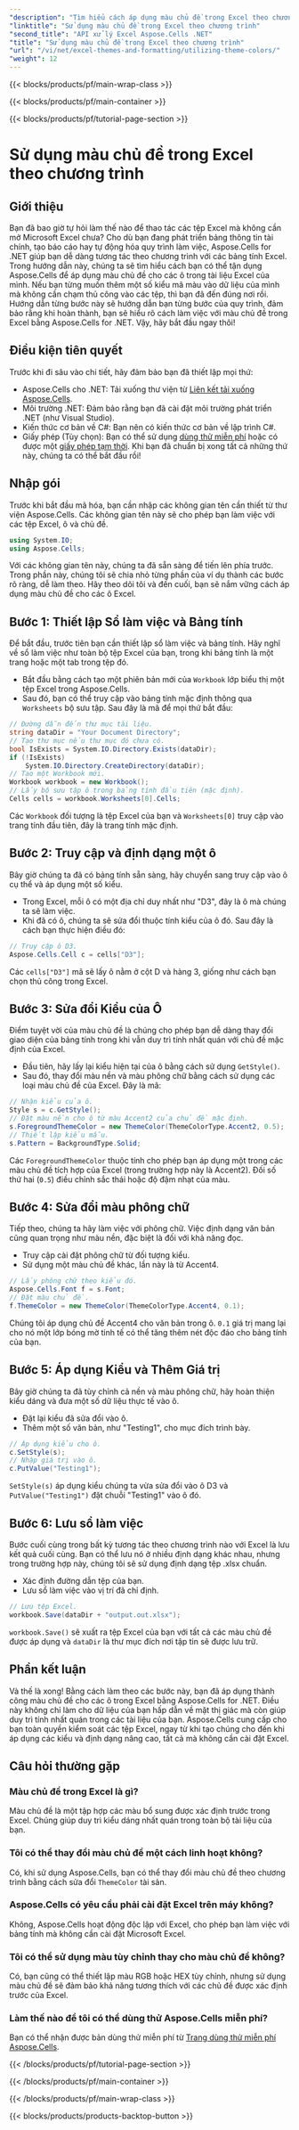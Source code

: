 ```yaml
---
"description": "Tìm hiểu cách áp dụng màu chủ đề trong Excel theo chương trình bằng Aspose.Cells cho .NET. Làm theo hướng dẫn chi tiết của chúng tôi với các ví dụ về mã và hướng dẫn từng bước."
"linktitle": "Sử dụng màu chủ đề trong Excel theo chương trình"
"second_title": "API xử lý Excel Aspose.Cells .NET"
"title": "Sử dụng màu chủ đề trong Excel theo chương trình"
"url": "/vi/net/excel-themes-and-formatting/utilizing-theme-colors/"
"weight": 12
---
```


{{< blocks/products/pf/main-wrap-class >}}

{{< blocks/products/pf/main-container >}}

{{< blocks/products/pf/tutorial-page-section >}}

# Sử dụng màu chủ đề trong Excel theo chương trình

## Giới thiệu
Bạn đã bao giờ tự hỏi làm thế nào để thao tác các tệp Excel mà không cần mở Microsoft Excel chưa? Cho dù bạn đang phát triển bảng thông tin tài chính, tạo báo cáo hay tự động hóa quy trình làm việc, Aspose.Cells for .NET giúp bạn dễ dàng tương tác theo chương trình với các bảng tính Excel. Trong hướng dẫn này, chúng ta sẽ tìm hiểu cách bạn có thể tận dụng Aspose.Cells để áp dụng màu chủ đề cho các ô trong tài liệu Excel của mình. Nếu bạn từng muốn thêm một số kiểu mã màu vào dữ liệu của mình mà không cần chạm thủ công vào các tệp, thì bạn đã đến đúng nơi rồi.
Hướng dẫn từng bước này sẽ hướng dẫn bạn từng bước của quy trình, đảm bảo rằng khi hoàn thành, bạn sẽ hiểu rõ cách làm việc với màu chủ đề trong Excel bằng Aspose.Cells for .NET. Vậy, hãy bắt đầu ngay thôi!
## Điều kiện tiên quyết
Trước khi đi sâu vào chi tiết, hãy đảm bảo bạn đã thiết lập mọi thứ:
- Aspose.Cells cho .NET: Tải xuống thư viện từ [Liên kết tải xuống Aspose.Cells](https://releases.aspose.com/cells/net/).
- Môi trường .NET: Đảm bảo rằng bạn đã cài đặt môi trường phát triển .NET (như Visual Studio).
- Kiến thức cơ bản về C#: Bạn nên có kiến thức cơ bản về lập trình C#.
- Giấy phép (Tùy chọn): Bạn có thể sử dụng [dùng thử miễn phí](https://releases.aspose.com/) hoặc có được một [giấy phép tạm thời](https://purchase.aspose.com/temporary-license/).
Khi bạn đã chuẩn bị xong tất cả những thứ này, chúng ta có thể bắt đầu rồi!
## Nhập gói
Trước khi bắt đầu mã hóa, bạn cần nhập các không gian tên cần thiết từ thư viện Aspose.Cells. Các không gian tên này sẽ cho phép bạn làm việc với các tệp Excel, ô và chủ đề.
```csharp
using System.IO;
using Aspose.Cells;
```
Với các không gian tên này, chúng ta đã sẵn sàng để tiến lên phía trước.
Trong phần này, chúng tôi sẽ chia nhỏ từng phần của ví dụ thành các bước rõ ràng, dễ làm theo. Hãy theo dõi tôi và đến cuối, bạn sẽ nắm vững cách áp dụng màu chủ đề cho các ô Excel.
## Bước 1: Thiết lập Sổ làm việc và Bảng tính
Để bắt đầu, trước tiên bạn cần thiết lập sổ làm việc và bảng tính. Hãy nghĩ về sổ làm việc như toàn bộ tệp Excel của bạn, trong khi bảng tính là một trang hoặc một tab trong tệp đó.
- Bắt đầu bằng cách tạo một phiên bản mới của `Workbook` lớp biểu thị một tệp Excel trong Aspose.Cells.
- Sau đó, bạn có thể truy cập vào bảng tính mặc định thông qua `Worksheets` bộ sưu tập.
Sau đây là mã để mọi thứ bắt đầu:
```csharp
// Đường dẫn đến thư mục tài liệu.
string dataDir = "Your Document Directory";
// Tạo thư mục nếu thư mục đó chưa có.
bool IsExists = System.IO.Directory.Exists(dataDir);
if (!IsExists)
	System.IO.Directory.CreateDirectory(dataDir);
// Tạo một Workbook mới.
Workbook workbook = new Workbook();
// Lấy bộ sưu tập ô trong bảng tính đầu tiên (mặc định).
Cells cells = workbook.Worksheets[0].Cells;
```

Các `Workbook` đối tượng là tệp Excel của bạn và `Worksheets[0]` truy cập vào trang tính đầu tiên, đây là trang tính mặc định. 
## Bước 2: Truy cập và định dạng một ô
Bây giờ chúng ta đã có bảng tính sẵn sàng, hãy chuyển sang truy cập vào ô cụ thể và áp dụng một số kiểu.
- Trong Excel, mỗi ô có một địa chỉ duy nhất như "D3", đây là ô mà chúng ta sẽ làm việc.
- Khi đã có ô, chúng ta sẽ sửa đổi thuộc tính kiểu của ô đó.
Sau đây là cách bạn thực hiện điều đó:
```csharp
// Truy cập ô D3.
Aspose.Cells.Cell c = cells["D3"];
```

Các `cells["D3"]` mã sẽ lấy ô nằm ở cột D và hàng 3, giống như cách bạn chọn thủ công trong Excel.
## Bước 3: Sửa đổi Kiểu của Ô
Điểm tuyệt vời của màu chủ đề là chúng cho phép bạn dễ dàng thay đổi giao diện của bảng tính trong khi vẫn duy trì tính nhất quán với chủ đề mặc định của Excel.
- Đầu tiên, hãy lấy lại kiểu hiện tại của ô bằng cách sử dụng `GetStyle()`.
- Sau đó, thay đổi màu nền và màu phông chữ bằng cách sử dụng các loại màu chủ đề của Excel.
Đây là mã:
```csharp
// Nhận kiểu của ô.
Style s = c.GetStyle();
// Đặt màu nền cho ô từ màu Accent2 của chủ đề mặc định.
s.ForegroundThemeColor = new ThemeColor(ThemeColorType.Accent2, 0.5);
// Thiết lập kiểu mẫu.
s.Pattern = BackgroundType.Solid;
```

Các `ForegroundThemeColor` thuộc tính cho phép bạn áp dụng một trong các màu chủ đề tích hợp của Excel (trong trường hợp này là Accent2). Đối số thứ hai (`0.5`) điều chỉnh sắc thái hoặc độ đậm nhạt của màu.
## Bước 4: Sửa đổi màu phông chữ
Tiếp theo, chúng ta hãy làm việc với phông chữ. Việc định dạng văn bản cũng quan trọng như màu nền, đặc biệt là đối với khả năng đọc.
- Truy cập cài đặt phông chữ từ đối tượng kiểu.
- Sử dụng một màu chủ đề khác, lần này là từ Accent4.
```csharp
// Lấy phông chữ theo kiểu đó.
Aspose.Cells.Font f = s.Font;
// Đặt màu chủ đề.
f.ThemeColor = new ThemeColor(ThemeColorType.Accent4, 0.1);
```

Chúng tôi áp dụng chủ đề Accent4 cho văn bản trong ô. `0.1` giá trị mang lại cho nó một lớp bóng mờ tinh tế có thể tăng thêm nét độc đáo cho bảng tính của bạn.
## Bước 5: Áp dụng Kiểu và Thêm Giá trị
Bây giờ chúng ta đã tùy chỉnh cả nền và màu phông chữ, hãy hoàn thiện kiểu dáng và đưa một số dữ liệu thực tế vào ô.
- Đặt lại kiểu đã sửa đổi vào ô.
- Thêm một số văn bản, như "Testing1", cho mục đích trình bày.
```csharp
// Áp dụng kiểu cho ô.
c.SetStyle(s);
// Nhập giá trị vào ô.
c.PutValue("Testing1");
```

`SetStyle(s)` áp dụng kiểu chúng ta vừa sửa đổi vào ô D3 và `PutValue("Testing1")` đặt chuỗi "Testing1" vào ô đó.
## Bước 6: Lưu sổ làm việc
Bước cuối cùng trong bất kỳ tương tác theo chương trình nào với Excel là lưu kết quả cuối cùng. Bạn có thể lưu nó ở nhiều định dạng khác nhau, nhưng trong trường hợp này, chúng tôi sẽ sử dụng định dạng tệp .xlsx chuẩn.
- Xác định đường dẫn tệp của bạn.
- Lưu sổ làm việc vào vị trí đã chỉ định.
```csharp
// Lưu tệp Excel.
workbook.Save(dataDir + "output.out.xlsx");
```

`workbook.Save()` sẽ xuất ra tệp Excel của bạn với tất cả các màu chủ đề được áp dụng và `dataDir` là thư mục đích nơi tập tin sẽ được lưu trữ.
## Phần kết luận
Và thế là xong! Bằng cách làm theo các bước này, bạn đã áp dụng thành công màu chủ đề cho các ô trong Excel bằng Aspose.Cells for .NET. Điều này không chỉ làm cho dữ liệu của bạn hấp dẫn về mặt thị giác mà còn giúp duy trì tính nhất quán trong các tài liệu của bạn. Aspose.Cells cung cấp cho bạn toàn quyền kiểm soát các tệp Excel, ngay từ khi tạo chúng cho đến khi áp dụng các kiểu và định dạng nâng cao, tất cả mà không cần cài đặt Excel.
## Câu hỏi thường gặp
### Màu chủ đề trong Excel là gì?
Màu chủ đề là một tập hợp các màu bổ sung được xác định trước trong Excel. Chúng giúp duy trì kiểu dáng nhất quán trong toàn bộ tài liệu của bạn.
### Tôi có thể thay đổi màu chủ đề một cách linh hoạt không?
Có, khi sử dụng Aspose.Cells, bạn có thể thay đổi màu chủ đề theo chương trình bằng cách sửa đổi `ThemeColor` tài sản.
### Aspose.Cells có yêu cầu phải cài đặt Excel trên máy không?
Không, Aspose.Cells hoạt động độc lập với Excel, cho phép bạn làm việc với bảng tính mà không cần cài đặt Microsoft Excel.
### Tôi có thể sử dụng màu tùy chỉnh thay cho màu chủ đề không?
Có, bạn cũng có thể thiết lập màu RGB hoặc HEX tùy chỉnh, nhưng sử dụng màu chủ đề sẽ đảm bảo khả năng tương thích với các chủ đề được xác định trước của Excel.
### Làm thế nào để tôi có thể dùng thử Aspose.Cells miễn phí?
Bạn có thể nhận được bản dùng thử miễn phí từ [Trang dùng thử miễn phí Aspose.Cells](https://releases.aspose.com/).

{{< /blocks/products/pf/tutorial-page-section >}}

{{< /blocks/products/pf/main-container >}}

{{< /blocks/products/pf/main-wrap-class >}}

{{< blocks/products/products-backtop-button >}}
